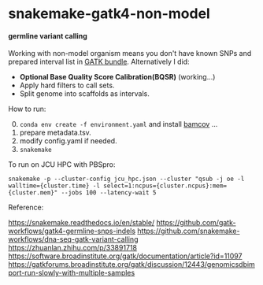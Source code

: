 # snakemake-gatk4-non-model
#### germline variant calling
Working with non-model organism means you don't have known SNPs and prepared interval list in [GATK bundle](https://software.broadinstitute.org/gatk/download/bundle). Alternatively I did:
- **Optional Base Quality Score Calibration(BQSR)** (working...)
- Apply hard filters to call sets.
- Split genome into scaffolds as intervals.

How to run:

0. `conda env create -f environment.yaml` and install [bamcov](https://github.com/fbreitwieser/bamcov) ...
1. prepare metadata.tsv.
2. modify config.yaml if needed.
3. `snakemake` 

To run on JCU HPC with PBSpro:

`snakemake -p --cluster-config jcu_hpc.json --cluster "qsub -j oe -l walltime={cluster.time} -l select=1:ncpus={cluster.ncpus}:mem={cluster.mem}" --jobs 100 --latency-wait 5`


Reference:

https://snakemake.readthedocs.io/en/stable/
https://github.com/gatk-workflows/gatk4-germline-snps-indels
https://github.com/snakemake-workflows/dna-seq-gatk-variant-calling
https://zhuanlan.zhihu.com/p/33891718
https://software.broadinstitute.org/gatk/documentation/article?id=11097
https://gatkforums.broadinstitute.org/gatk/discussion/12443/genomicsdbimport-run-slowly-with-multiple-samples
